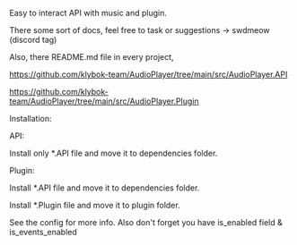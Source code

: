 Easy to interact API with music and plugin.

There some sort of docs, feel free to task or suggestions -> swdmeow (discord tag)

Also, there README.md file in every project,

https://github.com/klybok-team/AudioPlayer/tree/main/src/AudioPlayer.API

https://github.com/klybok-team/AudioPlayer/tree/main/src/AudioPlayer.Plugin

Installation:

API:

Install only *.API file and move it to dependencies folder.

Plugin:

Install *.API file and move it to dependencies folder.

Install *.Plugin file and move it to plugin folder.

See the config for more info. Also don't forget you have is_enabled field & is_events_enabled
